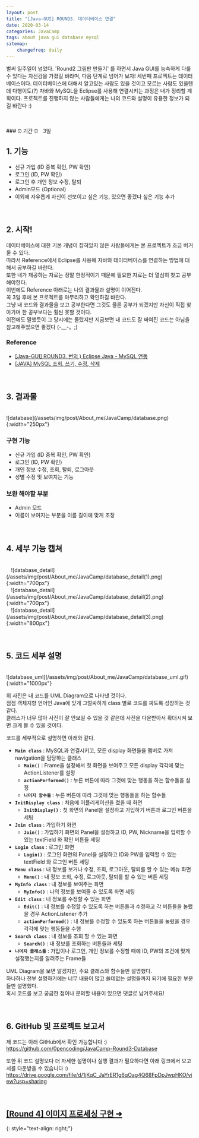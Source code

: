 ```yaml
---
layout: post
title: "[Java-GUI] ROUND3. 데이터베이스 연결"
date: 2020-03-14
categories: JavaCamp
tags: about java gui database mysql
sitemap:
    changefreq: daily
---
```


벌써 일주일이 넘었다. 'Round2 그림판 만들기' 를 하면서 Java GUI를 능숙하게 다룰 수 있다는 자신감을 가졌길 바라며, 다음 단계로 넘어가 보자! 세번째 프로젝트는 데이터베이스이다. 데이터베이스에 대해서 알고있는 사람도 있을 것이고 모르는 사람도 있을텐데 다행이도(?) 자바와 MySQL을 Eclipse를 사용해 연결시키는 과정은 내가 정리할 계획이다. 프로젝트를 진행하지 않는 사람들에게는 나의 코드와 설명이 유용한 정보가 되길 바란다 :)  
<br/>

<br/>
### ⏰ 기간 ⏰ㅤ3일
<br/>

## 1. 기능
* 신규 가입 (ID 중복 확인, PW 확인)
* 로그인 (ID, PW 확인)
* 로그인 후 개인 정보 수정, 탈퇴
* Admin모드 (Optional)
* 이외에 자유롭게 자신이 선보이고 싶은 기능, 있으면 좋겠다 싶은 기능 추가
<br/><br/><br/>

## 2. 시작!
데이터베이스에 대한 기본 개념이 잡혀있지 않은 사람들에게는 본 프로젝트가 조금 버거울 수 있다.  
따라서 Reference에서 Eclipse를 사용해 자바와 데이터베이스를 연결하는 방법에 대해서 공부하길 바란다.  
또한 내가 제공하는 자료는 정말 한정적이기 때문에 필요한 자료는 더 열심히 찾고 공부해야한다.  
이번에도 Reference 아래로는 나의 결과물과 설명이 이어진다.  
꼭 3일 후에 본 프로젝트를 마무리하고 확인하길 바란다.  
그냥 내 코드와 결과물을 보고 공부한다면 그것도 물론 공부가 되겠지만 자신이 직접 찾아가며 한 공부보다는 훨씬 못할 것이다.  
이전에도 말했듯이 그 당시에는 몰랐지만 지금보면 내 코드도 잘 짜여진 코드는 아님을 참고해주었으면 좋겠다 (-﹏-。;)  

### Reference
- [[Java-GUI] ROUND3. 번외 ) Eclipse Java - MySQL 연동](https://0pencoding.github.io/javacamp/2020/03/14/13-JavaCamp_Round3.5_%EC%9E%90%EB%B0%94MySQL%EC%97%B0%EA%B2%B0.html)
- [[JAVA] MySQL 조회, 쓰기, 수정, 삭제](https://goppa.tistory.com/entry/MySQL-%EC%A1%B0%ED%9A%8C-%EC%93%B0%EA%B8%B0-%EC%88%98%EC%A0%95-%EC%82%AD%EC%A0%9C)
<br/><br/><br/>

## 3. 결과물
<br/>
![database](/assets/img/post/About_me/JavaCamp/database.png){:width="250px"}  

### 구현 기능
- 신규 가입 (ID 중복 확인, PW 확인)
- 로그인 (ID, PW 확인)
- 개인 정보 수정, 조회, 탈퇴, 로그아웃
- 성별 수정 및 보여지는 기능

### 보완 해야할 부분
- Admin 모드
- 이름이 보여지는 부분을 이름 길이에 맞게 조정
<br/><br/><br/>

## 4. 세부 기능 캡쳐
<br/>
ㅤ![database_detail](/assets/img/post/About_me/JavaCamp/database_detail(1).png){:width="700px"}  
<br/>
ㅤ![database_detail](/assets/img/post/About_me/JavaCamp/database_detail(2).png){:width="700px"}  
<br/>
ㅤ![database_detail](/assets/img/post/About_me/JavaCamp/database_detail(3).png){:width="800px"}
<br/><br/><br/>

## 5. 코드 세부 설명
<br/>
![database_uml](/assets/img/post/About_me/JavaCamp/database_uml.gif){:width="1000px"}  

위 사진은 내 코드를 UML Diagram으로 나타낸 것이다.  
점점 객체지향 언어인 Java에 맞게 그럴싸하게 class 별로 코드를 짜도록 성장하는 것 같다.  
클래스가 너무 많아 사진이 잘 안보일 수 있을 것 같은데 사진을 다운받아서 확대시켜 보면 크게 볼 수 있을 것이다.  

코드를 세부적으로 설명하면 아래와 같다.
- **`Main class`** : MySQL과 연결시키고, 모든 display 화면들을 멤버로 가져 navigation을 담당하는 클래스
    - **`Main()`** : Frame을 설정해서 첫 화면을 보여주고 모든 display 각각에 맞는 ActionListener를 설정
    - **`actionPerformed()`** : 누른 버튼에 따라 그것에 맞는 행동을 하는 함수들을 설정
    - **`나머지 함수들`** : 누른 버튼에 따라 그것에 맞는 행동들을 하는 함수들
- **`InitDisplay class`** : 처음에 어플리케이션을 켰을 때 화면
    - **`InitDisplay()`** : 첫 화면의 Panel을 설정하고 가입하기 버튼과 로그인 버튼을 세팅
- **`Join class`** : 가입하기 화면
    - **`Join()`** : 가입하기 화면의 Panel을 설정하고 ID, PW, Nickname을 입력할 수 있는 textField 와 확인 버튼들 세팅
- **`Login class`** : 로그인 화면
    - **`Login()`** : 로그인 화면의 Panel을 설정하고 ID와 PW를 입력할 수 있는 textField 와 로그인 버튼 세팅
- **`Menu class`** : 내 정보를 보거나 수정, 조회, 로그아웃, 탈퇴를 할 수 있는 메뉴 화면
    - **`Menu()`** : 내 정보 조회, 수정, 로그아웃, 탈퇴를 할 수 있는 버튼 세팅
- **`MyInfo class`** : 내 정보를 보여주는 화면
    - **`MyInfo()`** : 나의 정보를 보여줄 수 있도록 화면 세팅
- **`Edit class`** : 내 정보를 수정할 수 있는 화면
    - **`Edit()`** : 내 정보를 수정할 수 있도록 하는 버튼들과 수정하고 각 버튼들을 눌렀을 경우 ActionListener 추가
    - **`actionPerformed()`** : 내 정보를 수정할 수 있도록 하는 버튼들을 눌렀을 경우 각각에 맞는 행동들을 수행
- **`Search class`** : 내 정보를 조회 할 수 있는 화면
    - **`Search()`** : 내 정보를 조회하는 버튼들과 세팅
- **`나머지 클래스들`** : 가입이나 로그인, 개인 정보를 수정할 때에 ID, PW의 조건에 맞게 설정했는지를 알려주는 Frame들

UML Diagram을 보면 알겠지만, 주요 클래스와 함수들만 설명했다.  
하나하나 전부 설명하기에는 너무 내용이 많고 쓸데없는 설명들까지 되기에 필요한 부분들만 설명했다.  
혹시 코드를 보고 궁금한 점이나 문의할 내용이 있으면 댓글로 남겨주세요!
<br/><br/><br/>

## 6. GitHub 및 프로젝트 보고서
제 코드는 아래 GitHub에서 확인 가능합니다 :)  
<https://github.com/0pencoding/JavaCamp-Round3-Database>

또한 위 코드 설명보다 더 자세한 설명이나 실행 결과가 필요하다면 아래 링크에서 보고서를 다운받을 수 있습니다 :)  
<https://drive.google.com/file/d/1jKqC_JaYrER1g6qOag4Q68FpDpJwpHKO/view?usp=sharing>
<br/><br/><br/>

## [[Round 4] 이미지 프로세싱 구현 ➜ ](https://0pencoding.github.io/javacamp/2020/03/14/JavaCamp_Round4_%EC%9D%B4%EB%AF%B8%EC%A7%80%ED%94%84%EB%A1%9C%EC%84%B8%EC%8B%B1.html)
{: style="text-align: right;"}
<br/>